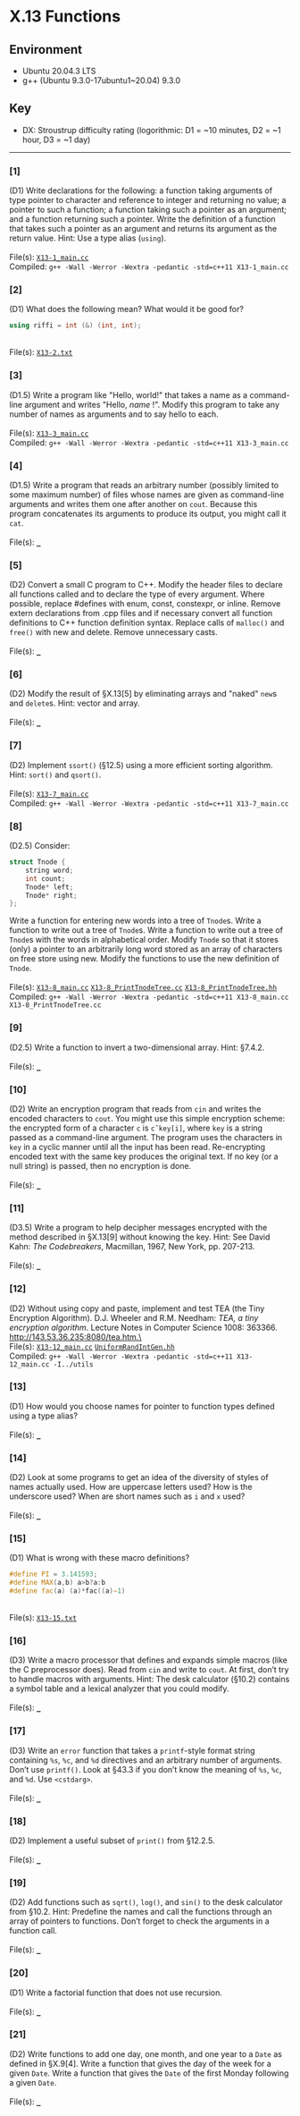 # X.13 Functions

## Environment
- Ubuntu 20.04.3 LTS
- g++ (Ubuntu 9.3.0-17ubuntu1~20.04) 9.3.0

## Key
- DX: Stroustrup difficulty rating (logorithmic: D1 = ~10 minutes, D2 = ~1 hour, D3 = ~1 day)

---

### \[1\]
(D1) Write declarations for the following: a function taking arguments of type pointer to character and reference to integer and returning no value; a pointer to such a function; a function taking such a pointer as an argument; and a function returning such a pointer. Write the definition of a function that takes such a pointer as an argument and returns its argument as the return value. Hint: Use a type alias (`using`).\
\
File(s): [`X13-1_main.cc`](./X13-1_main.cc)\
Compiled: `g++ -Wall -Werror -Wextra -pedantic -std=c++11 X13-1_main.cc`

### \[2\]
(D1) What does the following mean? What would it be good for?
```C++
using riffi = int (&) (int, int);
```
\
File(s): [`X13-2.txt`](./X13-2.txt)

### \[3\]
(D1.5) Write a program like "Hello, world!" that takes a name as a command-line argument and writes "Hello, *name* !". Modify this program to take any number of names as arguments and to say hello to each.\
\
File(s): [`X13-3_main.cc`](./X13-3_main.cc)\
Compiled: `g++ -Wall -Werror -Wextra -pedantic -std=c++11 X13-3_main.cc`

### \[4\]
(D1.5) Write a program that reads an arbitrary number (possibly limited to some maximum number) of files whose names are given as command-line arguments and writes them one after another on `cout`. Because this program concatenates its arguments to produce its output, you might call it `cat`.\
\
File(s): [`_`](./)

### \[5\]
(D2) Convert a small C program to C++. Modify the header files to declare all functions called and to declare the type of every argument. Where possible, replace #defines with enum, const, constexpr, or inline. Remove extern declarations from .cpp files and if necessary convert all function definitions to C++ function definition syntax. Replace calls of `malloc()` and `free()` with new and delete. Remove unnecessary casts.\
\
File(s): [`_`](./)

### \[6\]
(D2) Modify the result of §X.13\[5\] by eliminating arrays and "naked" `new`s and `delete`s. Hint: vector and array.\
\
File(s): [`_`](./)

### \[7\]
(D2) Implement `ssort()` (§12.5) using a more efficient sorting algorithm. Hint: `sort()` and `qsort()`.\
\
File(s): [`X13-7_main.cc`](./X13-7_main.cc)\
Compiled: `g++ -Wall -Werror -Wextra -pedantic -std=c++11 X13-7_main.cc`

### \[8\]
(D2.5) Consider:
```C++
struct Tnode {
    string word;
    int count;
    Tnode* left;
    Tnode* right;
};
```
Write a function for entering new words into a tree of `Tnode`s. Write a function to write out a tree of `Tnode`s. Write a function to write out a tree of `Tnode`s with the words in alphabetical order. Modify `Tnode` so that it stores (only) a pointer to an arbitrarily long word stored as an array of characters on free store using new. Modify the functions to use the new definition of `Tnode`.\
\
File(s): [`X13-8_main.cc`](./X13-8_main.cc) [`X13-8_PrintTnodeTree.cc`](./X13-8_PrintTnodeTree.cc) [`X13-8_PrintTnodeTree.hh`](./X13-8_PrintTnodeTree.hh)\
Compiled: `g++ -Wall -Werror -Wextra -pedantic -std=c++11 X13-8_main.cc X13-8_PrintTnodeTree.cc`

### \[9\]
(D2.5) Write a function to invert a two-dimensional array. Hint: §7.4.2.\
\
File(s): [`_`](./)

### \[10\]
(D2) Write an encryption program that reads from `cin` and writes the encoded characters to `cout`. You might use this simple encryption scheme: the encrypted form of a character `c` is `cˆkey[i]`, where `key` is a string passed as a command-line argument. The program uses the characters in `key` in a cyclic manner until all the input has been read. Re-encrypting encoded text with the same key produces the original text. If no key (or a null string) is passed, then no encryption is done.\
\
File(s): [`_`](./)

### \[11\]
(D3.5) Write a program to help decipher messages encrypted with the method described in §X.13\[9\] without knowing the key. Hint: See David Kahn: *The Codebreakers*, Macmillan, 1967, New York, pp. 207-213.\
\
File(s): [`_`](./)

### \[12\]
(D2) Without using copy and paste, implement and test TEA (the Tiny Encryption Algorithm). D.J. Wheeler and R.M. Needham: *TEA, a tiny encryption algorithm*. Lecture Notes in Computer Science 1008: 363366. http://143.53.36.235:8080/tea.htm.\
\
File(s): [`X13-12_main.cc`](./X13-12_main.cc) [`UniformRandIntGen.hh`](../utils/UniformRandIntGen.hh)\
Compiled: `g++ -Wall -Werror -Wextra -pedantic -std=c++11 X13-12_main.cc -I../utils`

### \[13\]
(D1) How would you choose names for pointer to function types defined using a type alias?\
\
File(s): [`_`](./)

### \[14\]
(D2) Look at some programs to get an idea of the diversity of styles of names actually used. How are uppercase letters used? How is the underscore used? When are short names such as `i` and `x` used?\
\
File(s): [`_`](./)

### \[15\]
(D1) What is wrong with these macro definitions?
```C++
#define PI = 3.141593;
#define MAX(a,b) a>b?a:b
#define fac(a) (a)*fac((a)−1)
```
\
File(s): [`X13-15.txt`](./X13-15.txt)

### \[16\]
(D3) Write a macro processor that defines and expands simple macros (like the C preprocessor does). Read from `cin` and write to `cout`. At first, don’t try to handle macros with arguments. Hint: The desk calculator (§10.2) contains a symbol table and a lexical analyzer that you could modify.\
\
File(s): [`_`](./)

### \[17\]
(D3) Write an `error` function that takes a `printf`-style format string containing `%s`, `%c`, and `%d` directives and an arbitrary number of arguments. Don’t use `printf()`. Look at §43.3 if you don’t know the meaning of `%s`, `%c`, and `%d`. Use `<cstdarg>`.\
\
File(s): [`_`](./)

### \[18\]
(D2) Implement a useful subset of `print()` from §12.2.5.\
\
File(s): [`_`](./)

### \[19\]
(D2) Add functions such as `sqrt()`, `log()`, and `sin()` to the desk calculator from §10.2. Hint: Predefine the names and call the functions through an array of pointers to functions. Don’t forget to check the arguments in a function call.\
\
File(s): [`_`](./)

### \[20\]
(D1) Write a factorial function that does not use recursion.\
\
File(s): [`_`](./)

### \[21\]
(D2) Write functions to add one day, one month, and one year to a `Date` as defined in §X.9\[4\]. Write a function that gives the day of the week for a given `Date`. Write a function that gives the `Date` of the first Monday following a given `Date`.\
\
File(s): [`_`](./)

